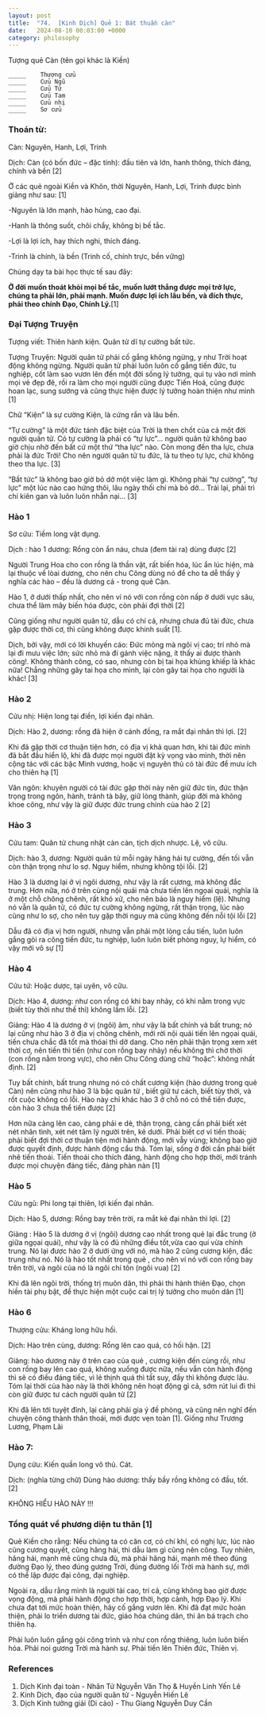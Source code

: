 ```yaml
---
layout: post
title:  "74.  [Kinh Dịch] Quẻ 1: Bát thuần càn"
date:   2024-08-10 00:03:00 +0000
category: philosophy
---
```

Tượng quẻ Càn (tên gọi khác là Kiền)

```
_____    Thượng cửu
_____    Cửu Ngũ
_____    Cửu Tứ
_____    Cửu Tam
_____    Cửu nhị
_____    Sơ cửu 
```

### Thoán từ: 
Càn: Nguyên, Hanh, Lợi, Trinh 

Dịch: Càn (có bốn đức – đặc tính): đầu tiên và lớn, hanh thông, thích đáng, chính
và bền [2] 

Ở các quẻ ngoài Kiền và Khôn, thời Nguyên, Hanh, Lợi, Trinh được bình giảng như sau: [1]

-Nguyên là lớn mạnh, hào  hùng, cao đại.

-Hanh là thông suốt, chôi chẩy, không bị bế tắc.

-Lợi là lợi ích, hay thích nghi, thích đáng.

-Trinh là chính, là bền (Trinh cố, chính trực, bền vững)  

Chúng dạy ta bài học thực tế sau đây:

**Ở đời muốn thoát khỏi mọi bế tắc, muốn lướt thắng được mọi trở lực, chúng ta phải lớn, phải mạnh. Muốn được lợi ích lâu bền, và đích thực, phải theo chính Đạo, Chính Lý.**[1]

### Đại Tượng Truyện

Tượng viết: Thiên hành kiện. Quân tử dĩ tự cường bất tức.

Tượng Truyện:  Người quân tử phải cố gắng không ngừng, y như Trời hoạt động không ngừng. Người quân tử phải luôn luôn cố gắng tiến đức, tu nghiệp, cốt làm sao vươn lên đến một đời sống lý tưởng, qui tụ vào nơi mình mọi vẻ đẹp đẽ, rồi ra làm cho mọi người cũng được Tiến Hoá, cũng được hoan lạc, sung sướng và cũng thực hiện được lý tưởng hoàn thiện như mình [1] 

Chữ “Kiện” là sự cường Kiện, là cứng rắn và lâu bền.

“Tự cường” là một đức tánh đặc biệt của Trời là then chốt của cả một đời người quân tử. Có tự cường là phải có “tự lực”... người quân tử không bao giờ chịu nhờ đến bất cứ một thứ “tha lực” nào. Còn mong đến tha lực, chưa phải là đức Trời! Cho nên người quân tử tu đức, là tu theo tự lực, chứ không theo tha lực. [3]

“Bất tức” là không bao giờ bỏ dở một việc làm gì. Không phải “tự cường”, “tự lực” một lúc nào cao hứng thôi, lâu ngày thối chí mà bỏ dở... Trái lại, phải trì chí kiên gan và luôn luôn nhẫn nại... [3] 

### Hào 1 
Sơ cửu: Tiềm long vật dụng.

Dịch : hào 1 dương: Rồng còn ẩn náu, chưa (đem tài ra) dùng được [2]

Người Trung Hoa cho con rồng là thần vật, rất biến hóa, lúc ẩn lúc hiện, mà
lại thuộc về lòai dương, cho nên chu Công dùng nó để cho ta dễ thấy ý nghĩa các hào – đều là dương cả - trong quẻ Càn. 

Hào 1, ở dưới thấp nhất, cho nên ví nó với con rồng còn nấp ở dưới vực sâu, chưa thể làm mây biến hóa được, còn phải đợi thời [2] 

Cũng giống như người quân tử, dẫu có chí cả, nhưng chưa đủ tài đức, chưa gặp được thời cơ, thì cũng không được khinh suất [1]. 

Dịch, bởi vậy, mới có lời khuyến cáo: Đức mỏng mà ngôi vị cao; trí nhỏ mà lại đi mưu việc lớn; sức nhỏ mà đi gánh việc nặng, ít thấy ai được thành công!. Không thành công, có sao, nhưng còn bị tai họa khủng khiếp là khác nữa! Chẳng những gây tai họa cho mình, lại còn gây tai họa cho người là khác! [3] 

### Hào 2 
Cửu nhị: Hiện long tại điền, lợi kiến đại nhân.

Dịch: Hào 2, dương: rồng đã hiện ở cánh đồng, ra mắt đại nhân thì lợi. [2] 

Khi đã gặp thời cơ thuận tiện hơn, có địa vị khả quan hơn, khi tài đức mình đã bắt đầu hiển lộ, khi đã được mọi người đặt kỳ vọng vào mình, thời nên cộng tác với các bậc Minh vương, hoặc vị nguyên thủ có tài đức để mưu ích cho thiên hạ [1] 

Văn ngôn: khuyên người có tài đức gặp thời này nên giữ đức tín, đức thận trọng trong ngôn, hành, tránh tà bậy, giữ lòng thành, giúp đời mà không khoe công, như vậy là giữ được đức trung chính của hào 2 [2]

### Hào 3
Cửu tam: Quân tử chung nhật càn càn, tịch dịch nhược. Lệ, vô cữu.

Dịch: hào 3, dương: Người quân tử mỗi ngày hăng hái tự cường, đến tối vẫn còn
thận trọng như lo sợ. Nguy hiểm, nhưng không tội lỗi. [2] 

Hào 3 là dương lại ở vị ngôi dương, như vậy là rất cương, mà không đắc
trung. Hơn nữa, nó ở trên cùng nội quái mà chưa tiến lên ngọai quái, nghĩa là ở một chỗ chông chênh, rất khó xử, cho nên bảo là nguy hiểm (lệ). Nhưng nó vẫn là quân tử, có đức tự cường không ngừng, rất thận trọng, lúc nào cũng như lo sợ, cho nên tuy gặp thời nguy mà cũng không đến nỗi tội lỗi [2] 

Dẫu đã có địa vị hơn người, nhưng vẫn phải một lòng cầu tiến, luôn luôn gắng gỏi ra công tiến đức, tu nghiệp, luôn luôn biết phòng nguy, lự hiểm, có vậy mới vô sự [1] 

### Hào 4
Cửu tứ: Hoặc dược, tại uyên, vô cữu.

Dịch: Hào 4, dương: như con rồng có khi bay nhảy, có khi nằm trong vực (biết tùy
thời như thế thì) không lầm lỗi. [2] 

Giảng: Hào 4 là dương ở vị (ngôi) âm, như vậy là bất chính và bất trung; nó lại cũng
như hào 3 ở địa vị chông chênh, mới rời nội quái tiến lên ngọai quái, tiến chưa chắc đã
tốt mà thóai thì dở dang. Cho nên phải thận trọng xem xét thời cơ, nên tiến thì tiến (như
con rồng bay nhảy) nếu không thì chờ thời (con rồng nằm trong vực), cho nên Chu Công
dùng chữ “hoặc”: không nhất định. [2]

Tuy bất chính, bất trung nhưng nó có chất cương kiện (hào dương trong quẻ Càn) nên
cũng như hào 3 là bậc quân tử , biết giữ tư cách, biết tùy thời, và rốt cuộc không có lỗi. Hào này chỉ khác hào 3 ở chỗ nó có thể tiến được, còn hào 3 chưa thể tiến được [2] 

Hơn nữa càng lên cao, càng phải e dè, thận trọng, càng cần phải biết xét nét nhân tình, xét nét tâm lý người trên, kẻ dưới. Phải biết cơ vi tiến thoái; phải biết đợi thời cơ thuận tiện mới hành động, mới vẫy vùng; không bao giờ được quyết định, được hành động cẩu thả. Tóm lại, sống ở đời cần phải biết nhẽ tiến thoái. Tiến thoái cho thích đáng, hành động cho hợp thời, mới tránh được mọi chuyện đáng tiếc, đáng phàn nàn [1] 

### Hào 5 
Cửu ngũ: Phi long tại thiên, lợi kiến đại nhân.

Dịch: Hào 5, dương: Rồng bay trên trời, ra mắt kẻ đại nhân thì lợi. [2] 

Giảng : Hào 5 là dương ở vị (ngôi) dương cao nhất trong quẻ lại đắc trung (ở giữa
ngọai quái), như vậy là có đủ những điều tốt,vừa cao quí vừa chính trung. Nó lại được hào 2 ở dưới ứng với nó, mà hào 2 cũng cương kiện, đắc trung như nó. Nó là hào tốt nhất trong quẻ , cho nên ví nó với con rồng bay trên trời, và ngôi của nó là ngôi chí tôn (ngôi
vua) [2] 

Khi đã lên ngôi trời, thống trị muôn dân, thì phải thi hành thiên Đạo, chọn
hiền tài phụ bật, để thực hiện một cuộc cai trị lý tưởng cho muôn dân [1] 

### Hào 6 
Thượng cửu: Kháng long hữu hối.

Dịch: Hào trên cùng, dương: Rồng lên cao quá, có hối hận. [2] 

Giảng: hào dương này ở trên cao của quẻ , cương kiện đến cùng rồi, như con rồng
bay lên cao quá, không xuống được nữa, nếu vẫn còn hành động thì sẽ có điều đáng tiếc, vì
lẻ thịnh quá thì tất suy, đầy thì không được lâu. Tóm lại thời của hào này là thời không nên hoạt động gì cả, sớm rút lui đi thì còn giữ được tư cách người quân tử [2] 

Khi đã lên tới tuyệt đỉnh, lại càng phải gia ý đề phòng, và cũng nên nghĩ đến chuyện công thành thân thoái, mới được vẹn toàn [1]. Giống như Trương Lương, Phạm Lãi

### Hào 7: 
Dụng cửu: Kiến quần long vô thủ. Cát.

Dịch: (nghĩa từng chữ) Dùng hào dương: thấy bầy rồng không có đầu, tốt. [2] 

KHÔNG HIỂU HÀO NÀY !!! 

### Tổng quát về phương diện tu thân [1]
Quẻ Kiền cho rằng: Nếu chúng ta có căn cơ, có chí khí, có nghị lực, lúc nào cũng cương quyết, cũng hăng hái, thì dẫu làm gì cũng nên công. Tuy nhiên, hăng hái, mạnh mẽ cũng chưa đủ, mà phải hăng hái, mạnh mẽ theo đúng đường Đạo lý, theo đúng gương Trời, đúng đường lối Trời mà hành sự, mới có thể lập được đại công, đại nghiệp.

Ngoài ra, dẫu rằng mình là người tài cao, trí cả, cũng không bao giờ được vọng động, mà phải hành động cho hợp thời, hợp cảnh, hợp Đạo lý. Khi chưa đạt tới mức hoàn thiện, hãy cố gắng vươn lên. Khi đã đạt mức hoàn thiện, phải lo triển dương tài đức, giáo hóa chúng dân, thi ân bá trạch cho thiên hạ.

Phải luôn luôn gắng gỏi công trình và như con rồng thiêng, luôn luôn biến hóa. Phải noi gương Trời mà hành sự. Phải tiến lên Thiên đức, Thiên vị.


### References 
1. Dịch Kinh đại toàn - Nhân Tử Nguyễn Văn Thọ & Huyền Linh Yến Lê
2. Kinh Dịch, đạo của người quân tử - Nguyễn Hiến Lê 
3. Dịch Kinh tưởng giải (Di cảo) - Thu Giang Nguyễn Duy Cần  

